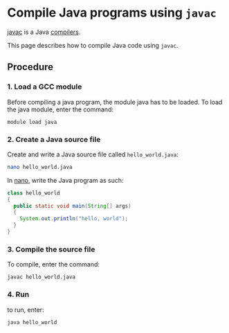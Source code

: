 # Compile Java programs using `javac`

[javac](javac.md) is a Java [compilers](compilers.md).

This page describes how to compile Java code using `javac`.

## Procedure

### 1. Load a GCC module

Before compiling a java program, the module java has to be loaded.
To load the java module, enter the command:

``` console
module load java
```

### 2. Create a Java source file

Create and write a Java source file called `hello_world.java`:

```bash
nano hello_world.java
```

In [nano](nano.md), write the Java program as such:

```java
class hello_world
{
  public static void main(String[] args)
  {
    System.out.println("hello, world");
  }
}
```

### 3. Compile the source file

To compile, enter the command:

```console
javac hello_world.java
```

### 4. Run

to run, enter:

``` console
java hello_world
```
